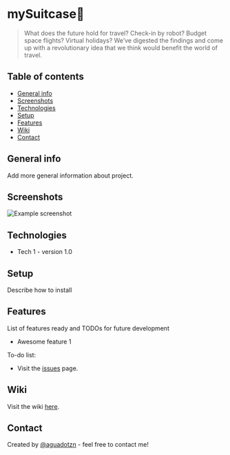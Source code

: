 # mySuitcase🛄  
>What does the future hold for travel? Check-in by robot? Budget space flights? Virtual holidays? We’ve digested the findings and come up with a revolutionary idea that we think would benefit the world of travel.

## Table of contents
* [General info](#general-info)
* [Screenshots](#screenshots)
* [Technologies](#technologies)
* [Setup](#setup)
* [Features](#features)
* [Wiki](#wiki)
* [Contact](#contact)

## General info 
Add more general information about project. 

## Screenshots
![Example screenshot](./img/screenshot.png)

## Technologies
* Tech 1 - version 1.0

## Setup
Describe how to install 

## Features
List of features ready and TODOs for future development
* Awesome feature 1

To-do list:
* Visit the [issues](https://github.com/aguadotzn/mySuitcase/issues) page. 

## Wiki
 Visit the wiki [here](https://github.com/aguadotzn/mySuitcase/wiki). 

## Contact
Created by [@aguadotzn](https://twitter.com/aguadotzn) - feel free to contact me!
